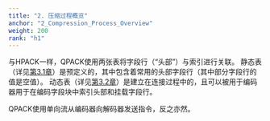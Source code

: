 ```yaml
---
title: "2. 压缩过程概览"
anchor: "2_Compression_Process_Overview"
weight: 200
rank: "h1"
---
```



与HPACK一样，QPACK使用两张表将字段行（“头部”）与索引进行关联。
静态表（详见[第3.1章]()）是预定义的，其中包含着常用的头部字段行（其中部分字段行的值是空值）。
动态表（详见[第3.2章]()）是建立在连接过程中的，且可以被用于编码器用于在编码字段块中索引头部和挂载字段行。

QPACK使用单向流从编码器向解码器发送指令，反之亦然。
